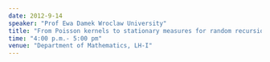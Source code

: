 ```yaml
---
date: 2012-9-14
speaker: "Prof Ewa Damek Wroclaw University"
title: "From Poisson kernels to stationary measures for random recursions"
time: "4:00 p.m.- 5:00 pm"
venue: "Department of Mathematics, LH-I"
---
```


